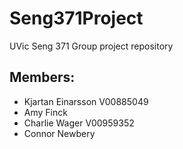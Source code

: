 # Seng371Project
UVic Seng 371 Group project repository

## Members:
- Kjartan Einarsson      V00885049  
- Amy Finck
- Charlie Wager          V00959352
- Connor Newbery
    
